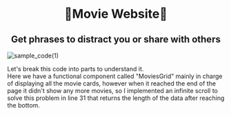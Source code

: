 <h1 align="center"> 💬Movie Website💬</h1>

<h2 align="center"> Get phrases to distract you or share with others </h2>


![sample_code(1)](https://user-images.githubusercontent.com/85640313/154518681-2869352b-72ab-424d-8d91-9857471e6eb8.png)

Let's break this code into parts to understand it. <br>
Here we have a functional component called "MoviesGrid" mainly in charge of displaying all the movie cards, however when it reached the end of the page it didn't show any more movies, so I implemented an infinite scroll to solve this problem in line 31 that returns the length of the data after reaching the bottom. 
